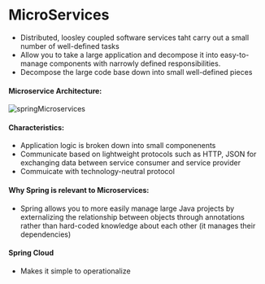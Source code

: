 # MicroServices
* Distributed, loosley coupled software services taht carry out a small number of well-defined tasks
* Allow you to take a large application and decompose it into easy-to-manage components with narrowly defined responsibilities.
* Decompose the large code base down into small well-defined pieces

#### Microservice Architecture:

![springMicroservices](/Users/madelinebowe/Desktop/Spring/microServices.png)


#### Characteristics:
* Application logic is broken down into small componenents
* Communicate based on lightweight protocols such as HTTP, JSON for exchanging data between service consumer and service provider
* Commuicate with technology-neutral protocol

#### Why Spring is relevant to Microservices:
* Spring allows you to more easily manage large Java projects by externalizing the relationship between objects through annotations rather than hard-coded knowledge about each other (it manages their dependencies)

#### Spring Cloud
* Makes it simple to operationalize